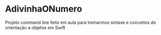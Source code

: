 # AdivinhaONumero
Projeto command line feito em aula para treinarmos sintaxe e conceitos de orientação a objetos em Swift
